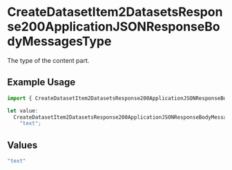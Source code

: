 # CreateDatasetItem2DatasetsResponse200ApplicationJSONResponseBodyMessagesType

The type of the content part.

## Example Usage

```typescript
import { CreateDatasetItem2DatasetsResponse200ApplicationJSONResponseBodyMessagesType } from "@orq-ai/node/models/operations";

let value:
  CreateDatasetItem2DatasetsResponse200ApplicationJSONResponseBodyMessagesType =
    "text";
```

## Values

```typescript
"text"
```